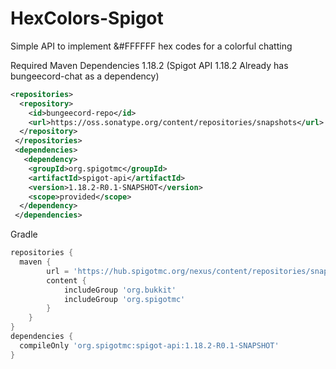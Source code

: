 # HexColors-Spigot

Simple API to implement &#FFFFFF hex codes for a colorful chatting

Required Maven Dependencies
1.18.2 (Spigot API 1.18.2 Already has bungeecord-chat as a dependency)
```xml
<repositories>
  <repository>
    <id>bungeecord-repo</id>
    <url>https://oss.sonatype.org/content/repositories/snapshots</url>
  </repository>
 </repositories>
 <dependencies>
   <dependency>
    <groupId>org.spigotmc</groupId>
    <artifactId>spigot-api</artifactId>
    <version>1.18.2-R0.1-SNAPSHOT</version>
    <scope>provided</scope>
  </dependency>
 </dependencies>
```
Gradle
```gradle
repositories {
  maven {
        url = 'https://hub.spigotmc.org/nexus/content/repositories/snapshots/'
        content {
            includeGroup 'org.bukkit'
            includeGroup 'org.spigotmc'
        }
    }
}
dependencies {
  compileOnly 'org.spigotmc:spigot-api:1.18.2-R0.1-SNAPSHOT'
}
```

